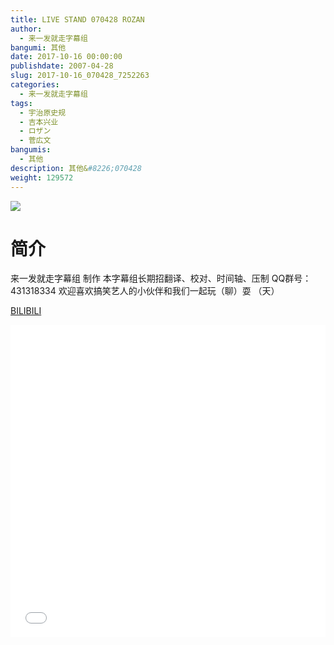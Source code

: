 ```yaml
---
title: LIVE STAND 070428 ROZAN
author: 
  - 来一发就走字幕组
bangumi: 其他
date: 2017-10-16 00:00:00
publishdate: 2007-04-28
slug: 2017-10-16_070428_7252263
categories: 
  - 来一发就走字幕组
tags: 
  - 宇治原史规
  - 吉本兴业
  - ロザン
  - 菅広文
bangumis: 
  - 其他
description: 其他&#8226;070428
weight: 129572
---
```


![](https://i.imgur.com/zgQ7YAd.jpg)

# 简介  
来一发就走字幕组 制作 本字幕组长期招翻译、校对、时间轴、压制   QQ群号：431318334 欢迎喜欢搞笑艺人的小伙伴和我们一起玩（聊）耍 （天）

  [BILIBILI](https://www.bilibili.com/video/av7252263/)


  <iframe src="//www.bilibili.com/html/html5player.html?cid=11856081&aid=7252263" width="100%" height="500" frameborder="0" allowfullscreen="allowfullscreen"></iframe>
